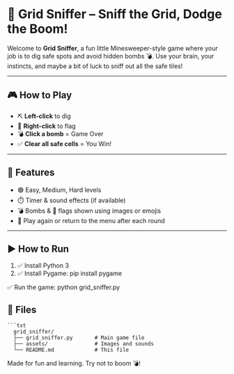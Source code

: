 # 🧨 Grid Sniffer – Sniff the Grid, Dodge the Boom!

Welcome to **Grid Sniffer**, a fun little Minesweeper-style game where your job is to dig safe spots and avoid hidden bombs 💣. Use your brain, your instincts, and maybe a bit of luck to sniff out all the safe tiles!

---

## 🎮 How to Play

- ⛏️ **Left-click** to dig  
- 🚩 **Right-click** to flag  
- 💣 **Click a bomb** = Game Over  
- ✅ **Clear all safe cells** = You Win!  

---

## 🔧 Features

- 🟢 Easy, Medium, Hard levels  
- ⏱️ Timer & sound effects (if available)  
- 💣 Bombs & 🚩 flags shown using images or emojis  
- 🔁 Play again or return to the menu after each round  

---

## ▶️ How to Run

1. ✅ Install Python 3  
2. ✅ Install Pygame:
pip install pygame
   
✅ Run the game:
python grid_sniffer.py

## 📁 Files
    ```txt
      grid_sniffer/
      ├── grid_sniffer.py       # Main game file
      ├── assets/               # Images and sounds
      └── README.md             # This file
      
Made for fun and learning. Try not to boom 💣!

      



